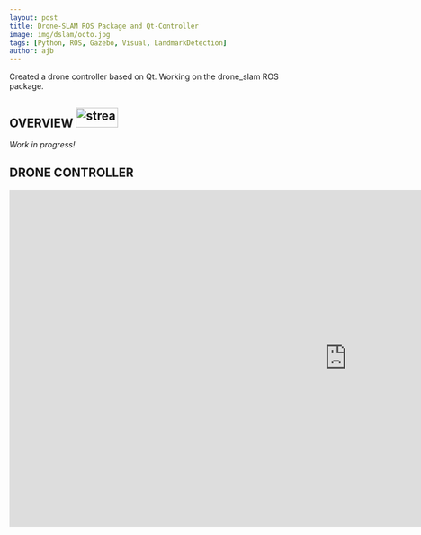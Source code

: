 ```yaml
---
layout: post
title: Drone-SLAM ROS Package and Qt-Controller
image: img/dslam/octo.jpg
tags: [Python, ROS, Gazebo, Visual, LandmarkDetection]
author: ajb
---
```


Created a drone controller based on Qt. Working on the drone_slam ROS package.


## OVERVIEW <a href="https://github.com/iamarkaj/Drone-Mapping"><img src="https://img.shields.io/badge/GitHub-black" alt="stream" width="75" height="35"/></a>


*Work in progress!*


## DRONE CONTROLLER


<div class="video_container">
<iframe src="https://youtube.com/embed/L2CJCvOHqHQ?mute=1" width="1200" height="600" title="YouTube video player" frameborder="0" allow="accelerometer; autoplay; clipboard-write; encrypted-media; gyroscope; picture-in-picture" allowfullscreen class="video"></iframe>
</div>
